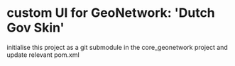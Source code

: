 # custom UI for GeoNetwork: 'Dutch Gov Skin'

initialise this project as a git submodule in the core_geonetwork project and update relevant pom.xml